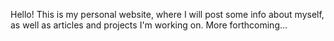 Hello! This is my personal website, where I will post some info about myself, as well as articles and projects I'm working on. More forthcoming...
